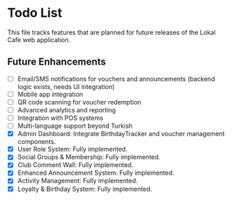 # Todo List

This file tracks features that are planned for future releases of the Lokal Cafe web application.

## Future Enhancements

- [ ] Email/SMS notifications for vouchers and announcements (backend logic exists, needs UI integration)
- [ ] Mobile app integration
- [ ] QR code scanning for voucher redemption
- [ ] Advanced analytics and reporting
- [ ] Integration with POS systems
- [ ] Multi-language support beyond Turkish
- [x] Admin Dashboard: Integrate BirthdayTracker and voucher management components.
- [x] User Role System: Fully implemented.
- [x] Social Groups & Membership: Fully implemented.
- [x] Club Comment Wall: Fully implemented.
- [x] Enhanced Announcement System: Fully implemented.
- [x] Activity Management: Fully implemented.
- [x] Loyalty & Birthday System: Fully implemented.
